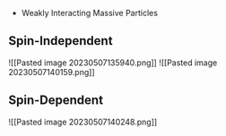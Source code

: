  - Weakly Interacting Massive Particles
## Spin-Independent
![[Pasted image 20230507135940.png]]
![[Pasted image 20230507140159.png]]


## Spin-Dependent
![[Pasted image 20230507140248.png]]
